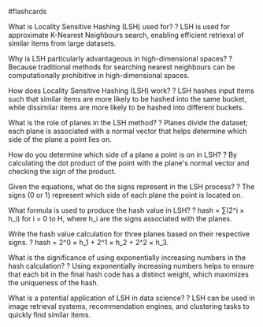 #flashcards

What is Locality Sensitive Hashing (LSH) used for?
?
LSH is used for approximate K-Nearest Neighbours search, enabling efficient retrieval of similar items from large datasets.

Why is LSH particularly advantageous in high-dimensional spaces?
?
Because traditional methods for searching nearest neighbours can be computationally prohibitive in high-dimensional spaces.

How does Locality Sensitive Hashing (LSH) work?
?
LSH hashes input items such that similar items are more likely to be hashed into the same bucket, while dissimilar items are more likely to be hashed into different buckets.

What is the role of planes in the LSH method?
?
Planes divide the dataset; each plane is associated with a normal vector that helps determine which side of the plane a point lies on.

How do you determine which side of a plane a point is on in LSH?
?
By calculating the dot product of the point with the plane's normal vector and checking the sign of the product.

Given the equations, what do the signs represent in the LSH process?
?
The signs (0 or 1) represent which side of each plane the point is located on.

What formula is used to produce the hash value in LSH?
?
hash = ∑(2^i × h_i) for i = 0 to H, where h_i are the signs associated with the planes.

Write the hash value calculation for three planes based on their respective signs.
?
hash = 2^0 × h_1 + 2^1 × h_2 + 2^2 × h_3.

What is the significance of using exponentially increasing numbers in the hash calculation?
?
Using exponentially increasing numbers helps to ensure that each bit in the final hash code has a distinct weight, which maximizes the uniqueness of the hash.

What is a potential application of LSH in data science?
?
LSH can be used in image retrieval systems, recommendation engines, and clustering tasks to quickly find similar items.

